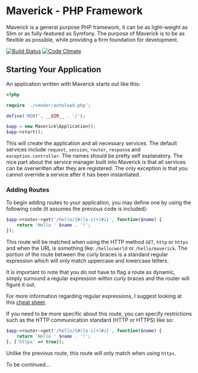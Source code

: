 # Maverick - PHP Framework
Maverick is a general purpose PHP framework, it can be as light-weight as Slim or as fully-featured as Symfony. The purpose of Maverick is to be as flexible as possible, while providing a firm foundation for development.

[![Build Status](https://travis-ci.org/gunnar94/Maverick.svg?branch=master)](https://travis-ci.org/gunnar94/Maverick)
[![Code Climate](https://codeclimate.com/github/gunnar94/Maverick/badges/gpa.svg)](https://codeclimate.com/github/gunnar94/Maverick)

## Starting Your Application
An application written with Maverick starts out like this:

```php
<?php

require './vendor/autoload.php';

define('ROOT', __DIR__ . '/');

$app = new Maverick\Application();
$app->start();
```

This will create the application and all necessary services. The default services include `request`, `session`, `router`, `response` and `exception.controller`. The names should be pretty self explanatory. The nice part about the service manager built into Maverick is that all services can be overwritten after they are registered. The only exception is that you cannot override a service after it has been instantiated.

### Adding Routes
To begin adding routes to your application, you may define one by using the following code (it assumes the previous code is included):

```php
$app->router->get('/hello/{#([a-z]+)#i}', function($name) {
    return 'Hello ' $name . '!';
});
```

This route will be matched when using the HTTP method `GET`, `http` or `https` and when the URL is something like: `/hello/world` or `/hello/maverick`. The portion of the route between the curly braces is a standard regular expression which will only match uppercase and lowercase letters.

It is important to note that you do not have to flag a route as dynamic, simply surround a regular expression within curly braces and the router will figure it out.

For more information regarding regular expressions, I suggest looking at this [cheat sheet](http://www.cheatography.com/davechild/cheat-sheets/regular-expressions/).

If you need to be more specific about this route, you can specify restrictions such as the HTTP communication standard (HTTP or HTTPS) like so:

```php
$app->router->get('/hello/{#([a-z]+)#i}', function($name) {
    return 'Hello ' $name . '!';
}, ['https' => true]);
```

Unlike the previous route, this route will only match when using `https`.

To be continued...
